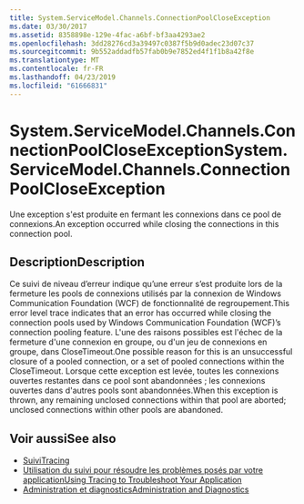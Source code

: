 ```yaml
---
title: System.ServiceModel.Channels.ConnectionPoolCloseException
ms.date: 03/30/2017
ms.assetid: 8358898e-129e-4fac-a6bf-bf3aa4293ae2
ms.openlocfilehash: 3dd28276cd3a39497c0387f5b9d0adec23d07c37
ms.sourcegitcommit: 9b552addadfb57fab0b9e7852ed4f1f1b8a42f8e
ms.translationtype: MT
ms.contentlocale: fr-FR
ms.lasthandoff: 04/23/2019
ms.locfileid: "61666831"
---
```

# <a name="systemservicemodelchannelsconnectionpoolcloseexception"></a><span data-ttu-id="cb87f-102">System.ServiceModel.Channels.ConnectionPoolCloseException</span><span class="sxs-lookup"><span data-stu-id="cb87f-102">System.ServiceModel.Channels.ConnectionPoolCloseException</span></span>
<span data-ttu-id="cb87f-103">Une exception s'est produite en fermant les connexions dans ce pool de connexions.</span><span class="sxs-lookup"><span data-stu-id="cb87f-103">An exception occurred while closing the connections in this connection pool.</span></span>  
  
## <a name="description"></a><span data-ttu-id="cb87f-104">Description</span><span class="sxs-lookup"><span data-stu-id="cb87f-104">Description</span></span>  
 <span data-ttu-id="cb87f-105">Ce suivi de niveau d’erreur indique qu’une erreur s’est produite lors de la fermeture les pools de connexions utilisés par la connexion de Windows Communication Foundation (WCF) de fonctionnalité de regroupement.</span><span class="sxs-lookup"><span data-stu-id="cb87f-105">This error level trace indicates that an error has occurred while closing the connection pools used by Windows Communication Foundation (WCF)’s connection pooling feature.</span></span> <span data-ttu-id="cb87f-106">L'une des raisons possibles est l'échec de la fermeture d'une connexion en groupe, ou d'un jeu de connexions en groupe, dans CloseTimeout.</span><span class="sxs-lookup"><span data-stu-id="cb87f-106">One possible reason for this is an unsuccessful closure of a pooled connection, or a set of pooled connections within the CloseTimeout.</span></span> <span data-ttu-id="cb87f-107">Lorsque cette exception est levée, toutes les connexions ouvertes restantes dans ce pool sont abandonnées ; les connexions ouvertes dans d'autres pools sont abandonnées.</span><span class="sxs-lookup"><span data-stu-id="cb87f-107">When this exception is thrown, any remaining unclosed connections within that pool are aborted; unclosed connections within other pools are abandoned.</span></span>  
  
## <a name="see-also"></a><span data-ttu-id="cb87f-108">Voir aussi</span><span class="sxs-lookup"><span data-stu-id="cb87f-108">See also</span></span>

- [<span data-ttu-id="cb87f-109">Suivi</span><span class="sxs-lookup"><span data-stu-id="cb87f-109">Tracing</span></span>](../../../../../docs/framework/wcf/diagnostics/tracing/index.md)
- [<span data-ttu-id="cb87f-110">Utilisation du suivi pour résoudre les problèmes posés par votre application</span><span class="sxs-lookup"><span data-stu-id="cb87f-110">Using Tracing to Troubleshoot Your Application</span></span>](../../../../../docs/framework/wcf/diagnostics/tracing/using-tracing-to-troubleshoot-your-application.md)
- [<span data-ttu-id="cb87f-111">Administration et diagnostics</span><span class="sxs-lookup"><span data-stu-id="cb87f-111">Administration and Diagnostics</span></span>](../../../../../docs/framework/wcf/diagnostics/index.md)
